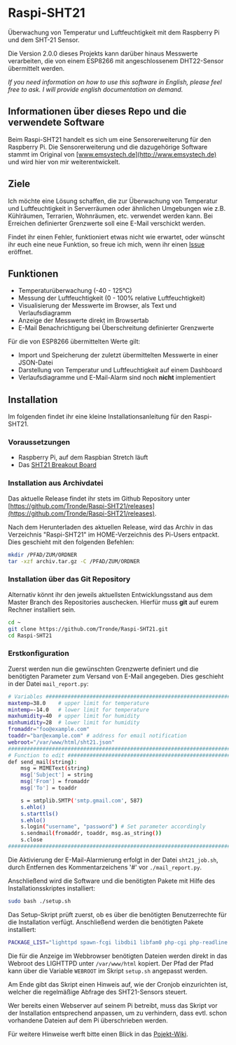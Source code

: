 Raspi-SHT21
===========

Überwachung von Temperatur und Luftfeuchtigkeit mit dem Raspberry Pi und dem SHT-21 Sensor.

Die Version 2.0.0 dieses Projekts kann darüber hinaus Messwerte verarbeiten, die von einem ESP8266 mit angeschlossenem DHT22-Sensor übermittelt werden.

*If you need information on how to use this software in English, please feel free to ask. I will provide english documentation on demand.*

## Informationen über dieses Repo und die verwendete Software ##

Beim Raspi-SHT21 handelt es sich um eine Sensorerweiterung für den Raspberry Pi. Die Sensorerweiterung und die dazugehörige Software stammt im Original von [www.emsystech.de](http://www.emsystech.de) und wird hier von mir weiterentwickelt.

## Ziele ##

Ich möchte eine Lösung schaffen, die zur Überwachung von Temperatur und Luftfeuchtigkeit in Serverräumen oder ähnlichen Umgebungen wie z.B. Kühlräumen, Terrarien, Wohnräumen, etc. verwendet werden kann. Bei Erreichen definierter Grenzwerte soll eine E-Mail verschickt werden.

Findet ihr einen Fehler, funktioniert etwas nicht wie erwartet, oder wünscht ihr euch eine neue Funktion, so freue ich mich, wenn ihr einen [Issue](https://github.com/Tronde/Raspi-SHT21/issues) eröffnet.

## Funktionen ##

* Temperaturüberwachung (-40 - 125°C)
* Messung der Luftfeuchtigkeit (0 - 100% relative Luftfeuchtigkeit)
* Visualisierung der Messwerte im Browser, als Text und Verlaufsdiagramm
* Anzeige der Messwerte direkt im Browsertab
* E-Mail Benachrichtigung bei Überschreitung definierter Grenzwerte

Für die von ESP8266 übermittelten Werte gilt:
* Import und Speicherung der zuletzt übermittelten Messwerte in einer JSON-Datei
* Darstellung von Temperatur und Luftfeuchtigkeit auf einem Dashboard
* Verlaufsdiagramme und E-Mail-Alarm sind noch **nicht** implementiert

## Installation ##

Im folgenden findet ihr eine kleine Installationsanleitung für den Raspi-SHT21.

### Voraussetzungen ###

* Raspberry Pi, auf dem Raspbian Stretch läuft
* Das [SHT21 Breakout Board](http://www.emsystech.de/produkt/sht21-breakout-board/)

### Installation aus Archivdatei ###

Das aktuelle Release findet ihr stets im Github Repository unter [https://github.com/Tronde/Raspi-SHT21/releases](https://github.com/Tronde/Raspi-SHT21/releases).

Nach dem Herunterladen des aktuellen Release, wird das Archiv in das Verzeichnis "Raspi-SHT21" im HOME-Verzeichnis des Pi-Users entpackt. Dies geschieht mit den folgenden Befehlen:

```bash
mkdir /PFAD/ZUM/ORDNER
tar -xzf archiv.tar.gz -C /PFAD/ZUM/ORDNER
```

### Installation über das Git Repository ###

Alternativ könnt ihr den jeweils aktuellsten Entwicklungsstand aus dem Master Branch des Repositories auschecken. Hierfür muss __git__ auf eurem Rechner installiert sein.

```bash
cd ~
git clone https://github.com/Tronde/Raspi-SHT21.git
cd Raspi-SHT21
```

### Erstkonfiguration ###

Zuerst werden nun die gewünschten Grenzwerte definiert und die benötigten Parameter zum Versand von E-Mail angegeben. Dies geschieht in der Datei `mail_report.py`:

```bash
# Variables ##################################################################
maxtemp=38.0    # upper limit for temperature
mintemp=-14.0   # lower limit for temperature
maxhumidity=40  # upper limit for humidity
minhumidity=28  # lower limit for humidity
fromaddr="foo@example.com"
toaddr="bar@example.com" # address for email notification
webroot="/var/www/html/sht21.json"
##############################################################################
# Function to edit ###########################################################
def send_mail(string):
    msg = MIMEText(string)
    msg['Subject'] = string
    msg['From'] = fromaddr
    msg['To'] = toaddr

    s = smtplib.SMTP('smtp.gmail.com', 587)
    s.ehlo()
    s.starttls()
    s.ehlo()
    s.login("username", "password") # Set parameter accordingly
    s.sendmail(fromaddr, toaddr, msg.as_string())
    s.close
##############################################################################
```

Die Aktivierung der E-Mail-Alarmierung erfolgt in der Datei `sht21_job.sh`, durch Entfernen des Kommentarzeichens '#' vor `./mail_report.py`.

Anschließend wird die Software und die benötigten Pakete mit Hilfe des Installationsskriptes installiert:

```bash
sudo bash ./setup.sh
```

Das Setup-Skript prüft zuerst, ob es über die benötigten Benutzerrechte für die Installation verfügt. Anschließend werden die benötigten Pakete installiert:

```bash
PACKAGE_LIST="lighttpd spawn-fcgi libdbi1 libfam0 php-cgi php-readline php-cli rrdtool librrd8 libterm-readkey-perl libterm-readline-perl-perl python3-rpi.gpio i2c-tools"
```

Die für die Anzeige im Webbrowser benötigten Dateien werden direkt in das Webroot des LIGHTTPD unter `/var/www/html` kopiert. Der Pfad der Pfad kann über die Variable `WEBROOT` im Skript `setup.sh` angepasst werden.

Am Ende gibt das Skript einen Hinweis auf, wie der Cronjob einzurichten ist, welcher die regelmäßige Abfrage des SHT21-Sensors steuert.

Wer bereits einen Webserver auf seinem Pi betreibt, muss das Skript vor der Installation entsprechend anpassen, um zu verhindern, dass evtl. schon vorhandene Dateien auf dem Pi überschrieben werden.

Für weitere Hinweise werft bitte einen Blick in das [Pojekt-Wiki](https://github.com/Tronde/Raspi-SHT21/wiki).
